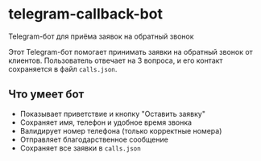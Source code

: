 # telegram-callback-bot
Telegram-бот для приёма заявок на обратный звонок

Этот Telegram-бот помогает принимать заявки на обратный звонок от клиентов. Пользователь отвечает на 3 вопроса, и его контакт сохраняется в файл `calls.json`.

## Что умеет бот

- Показывает приветствие и кнопку "Оставить заявку"
- Сохраняет имя, телефон и удобное время звонка
- Валидирует номер телефона (только корректные номера)
- Отправляет благодарственное сообщение
- Сохраняет все заявки в `calls.json`